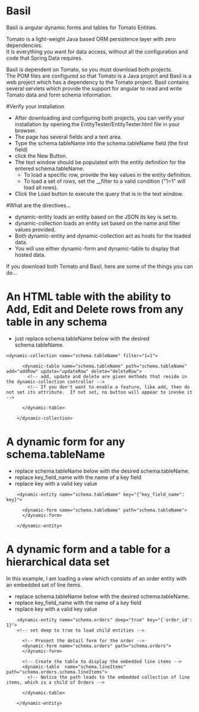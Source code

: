 # Basil
Basil is angular dynamic forms and tables for Tomato Entities.

Tomato is a light-weight Java based ORM persistence layer with zero dependencies.  
It is everything you want for data access, without all the configuration and code that Spring Data requires.

Basil is dependent on Tomato, so you must download both projects.  
The POM files are configured so that Tomato is a Java project and Basil is a web project which has a dependency to the Tomato project.
Basil contains several servlets which provide the support for angular to read and write Tomato data and form schema information.

#Verify your installation
- After downloading and configuring both projects, you can verify your installation by opening the EntityTester/EntityTester.html 
file in your browser.
- The page has several fields and a text area.  
- Type the schema.tableName into the schema.tableName field (the first field)
- click the New Button.
- The text window should be populated with the entity definition for the entered schema.tableName.
  - To load a specific row, provide the key values in the entity definition.
  - To load a set of rows, set the __filter to a valid condition ("1=1" will load all rows).
- Click the Load button to execute the query that is in the text window.


#What are the directives...
- dynamic-entity loads an entity based on the JSON its key is set to.
- dynamic-collection loads an entity set based on the name and filter values provided.
- Both dynamic-entity and dynamic-collection act as hosts for the loaded data.
- You will use either dynamic-form and dynamic-table to display that hosted data.

If you download both Tomato and Basil, here are some of the things you can do...

# An HTML table with the ability to Add, Edit and Delete rows from any table in any schema
- just replace schema.tableName below with the desired schema.tableName.

```
<dynamic-collection name="schema.tableName" filter="1=1">

      <dynamic-table name="schema.tableName" path="schema.tableName" add="addRow" update="updateRow" delete="deleteRow">
        <!-- add, update and delete are given methods that reside in the dynamic-collection controller -->
        <!-- If you don't want to enable a feature, like add, then do not set its attribute.  If not set, no button will appear to invoke it -->

      </dynamic-table>

    </dynamic-collection>
```

# A dynamic form for any schema.tableName
- replace schema.tableName below with the desired schema.tableName.
- replace key_field_name with the name of a key field
- replace key with a valid key value
```
    <dynamic-entity name="schema.tableName" key="{"key_field_name": key}">

      <dynamic-form name="schema.tableName" path="schema.tableName">
      </dynamic-form>

    </dynamic-entity>
```

# A dynamic form and a table for a hierarchical data set
In this example, I am loading a view which consists of an order entity with an embedded set of line items.
- replace schema.tableName below with the desired schema.tableName.
- replace key_field_name with the name of a key field
- replace key with a valid key value
```
    <dynamic-entity name="schema.orders" deep="true" key="{'order_id': 1}">
    <!-- set deep to true to load child entities -->

      <!-- Present the detail form for the order -->
      <dynamic-form name="schema.orders" path="schema.orders">
      </dynamic-form>

      <!-- Create the table to display the embedded line items -->
      <dynamic-table  name="schema.lineItems" path="schema.orders.schema.lineItems">
        <!-- Notice the path leads to the embedded collection of line items, which is a child of Orders -->

      </dynamic-table>

    </dynamic-entity>
```


